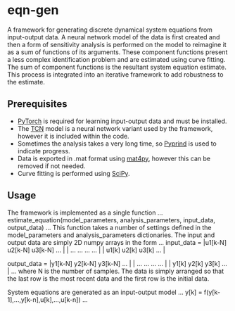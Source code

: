 # eqn-gen
A framework for generating discrete dynamical system equations from input-output data. A neural network model of the data is first created and then a form of sensitivity analysis is performed on the model to reimagine it as a sum of functions of its arguments. These component functions present a less complex identification problem and are estimated using curve fitting. The sum of component functions is the resultant system equation estimate. This process is integrated into an iterative framework to add robustness to the estimate.

## Prerequisites
* [PyTorch](https://github.com/pytorch/pytorch) is required for learning input-output data and must be installed.
* The [TCN](https://github.com/locuslab/TCN) model is a neural network variant used by the framework, however it is included within the code.
* Sometimes the analysis takes a very long time, so [Pyprind](https://github.com/rasbt/pyprind) is used to indicate progress.
* Data is exported in .mat format using [mat4py](https://pypi.org/project/mat4py/), however this can be removed if not needed.
* Curve fitting is performed using [SciPy](https://www.scipy.org/).

## Usage
The framework is implemented as a single function
...
estimate_equation(model_parameters, analysis_parameters, input_data, output_data)
...
This function takes a number of settings defined in the model_parameters and analysis_parameters dictionaries. The input and output data are simply 2D numpy arrays in the form
...
input_data  = |u1[k-N] u2[k-N] u3[k-N]   ...  |
              |  ...     ...     ...     ...  |
              | u1[k]   u2[k]   u3[k]    ...  |

output_data = |y1[k-N] y2[k-N] y3[k-N]   ...  |
              |  ...     ...     ...     ...  |
              | y1[k]   y2[k]   y3[k]    ...  |
...
where N is the number of samples. The data is simply arranged so that the last row is the most recent data and the first row is the initial data.

System equations are generated as an input-output model
...
y[k] = f(y[k-1],...,y[k-n],u[k],...,u[k-n])
...